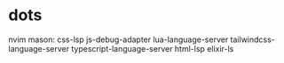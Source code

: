 # dots

nvim mason:
css-lsp
js-debug-adapter
lua-language-server
tailwindcss-language-server
typescript-language-server
html-lsp
elixir-ls
